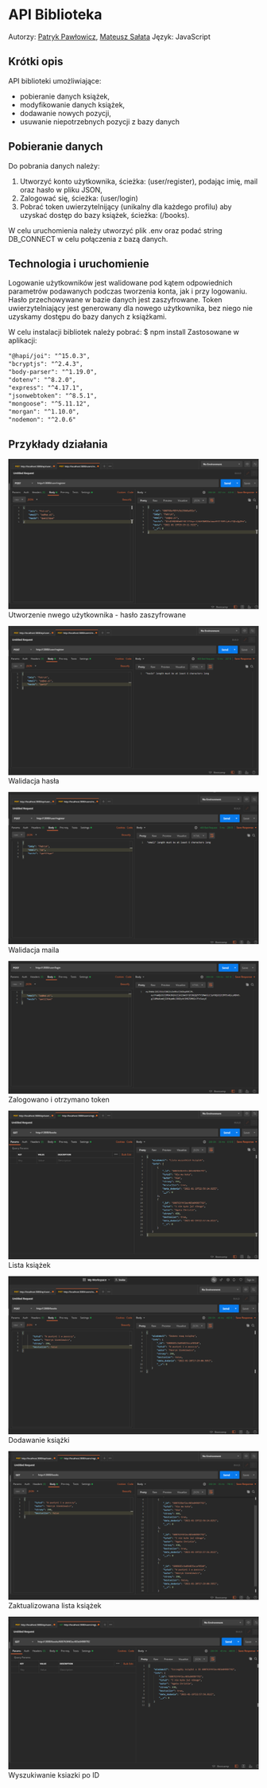 # API Biblioteka
Autorzy: [Patryk Pawłowicz](https://github.com/PatrykPawlowicz), [Mateusz Sałata](https://github.com/mateuszsalata1108)
Język: JavaScript
## Krótki opis
API biblioteki umożliwiające:
<ul> 
  <li> pobieranie danych książek,
  <li> modyfikowanie danych książek,
  <li> dodawanie nowych pozycji,
  <li> usuwanie niepotrzebnych pozycji z bazy danych
</ul>

## Pobieranie danych
Do pobrania danych należy:
<ol>
  <li> Utworzyć konto użytkownika, ścieżka: (user/register), podając imię, mail oraz hasło w pliku JSON, 
  <li> Zalogować się, ścieżka: (user/login)
  <li> Pobrać token uwierzytelnijący (unikalny dla każdego profilu) aby uzyskać dostęp do bazy książek, ścieżka: (/books).
</ol>

W celu uruchomienia należy utworzyć plik .env oraz podać string DB_CONNECT w celu połączenia z bazą danych.

## Technologia i uruchomienie

Logowanie użytkowników jest walidowane pod kątem odpowiednich parametrów podawanych podczas tworzenia konta, jak i przy logowaniu. Hasło przechowywane w bazie danych jest zaszyfrowane. Token uwierzytelniający jest generowany dla nowego użytkownika, bez niego nie uzyskamy dostępu do bazy danych z książkami.

W celu instalacji bibliotek należy pobrać:
$ npm install
Zastosowane w aplikacji:

    "@hapi/joi": "^15.0.3",
    "bcryptjs": "^2.4.3",
    "body-parser": "^1.19.0",
    "dotenv": "^8.2.0",
    "express": "^4.17.1",
    "jsonwebtoken": "^8.5.1",
    "mongoose": "^5.11.12",
    "morgan": "^1.10.0", 
    "nodemon": "^2.0.6" 
    
## Przykłady działania
 ![Rejestracja](https://github.com/PatrykPawlowicz/API_bookstore/blob/main/screenshots/Zrzut%20ekranu%20(7).png)
 Utworzenie nwego użytkownika - hasło zaszyfrowane
 <br/>
 
 
 ![Rejestracja](https://github.com/PatrykPawlowicz/API_bookstore/blob/main/screenshots/Zrzut%20ekranu%20(8).png)
 Walidacja hasła
 <br/>
 
 
 ![Rejestracja](https://github.com/PatrykPawlowicz/API_bookstore/blob/main/screenshots/Zrzut%20ekranu%20(9).png)
 Walidacja maila
 <br/>
 
 
 ![Logowanie](https://github.com/PatrykPawlowicz/API_bookstore/blob/main/screenshots/Zrzut%20ekranu%20(15).png)
 Zalogowano i otrzymano token
 <br/>
 
 
 ![Lista książek](https://github.com/PatrykPawlowicz/API_bookstore/blob/main/screenshots/Zrzut%20ekranu%20(11).png)
 Lista książek
 <br/>
 
 
 ![Dodawanie książki](https://github.com/PatrykPawlowicz/API_bookstore/blob/main/screenshots/Zrzut%20ekranu%20(13).png)
 Dodawanie książki
 <br/>
 
 
 ![Zaktualizowana lista książek](https://github.com/PatrykPawlowicz/API_bookstore/blob/main/screenshots/Zrzut%20ekranu%20(14).png)
 Zaktualizowana lista książek
 <br/>
 
 
 ![Wyszukiwanie ksiązki po ID](https://github.com/PatrykPawlowicz/API_bookstore/blob/main/screenshots/Zrzut%20ekranu%20(12).png)
 Wyszukiwanie ksiazki po ID
 <br/>
